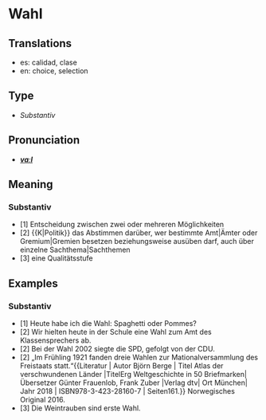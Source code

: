 # Wahl
## Translations
- es: calidad, clase
- en: choice, selection
## Type
- _Substantiv_
## Pronunciation
- **_[vaːl](https://commons.wikimedia.org/wiki/File:De-Wahl.ogg)_**
## Meaning
### Substantiv
- [1] Entscheidung zwischen zwei oder mehreren Möglichkeiten
- [2] {{K|Politik}} das Abstimmen darüber, wer bestimmte Amt|Ämter oder Gremium|Gremien besetzen beziehungsweise ausüben darf, auch über einzelne Sachthema|Sachthemen
- [3] eine Qualitätsstufe
## Examples
### Substantiv
- [1] Heute habe ich die Wahl: Spaghetti oder Pommes?
- [2] Wir hielten heute in der Schule eine Wahl zum Amt des Klassensprechers ab.
- [2] Bei der Wahl 2002 siegte die SPD, gefolgt von der CDU.
- [2] „Im Frühling 1921 fanden dreie Wahlen zur Mationalversammlung des Freistaats statt.“<ref>{{Literatur | Autor Björn Berge | Titel Atlas der verschwundenen Länder |TitelErg Weltgeschichte in 50 Briefmarken| Übersetzer Günter Frauenlob, Frank Zuber |Verlag dtv| Ort München| Jahr 2018 | ISBN978-3-423-28160-7 | Seiten161.}} Norwegisches Original 2016.</ref>
- [3] Die Weintrauben sind erste Wahl.
